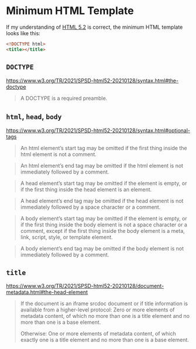 # Minimum HTML Template

If my understanding of
[HTML 5.2](https://www.w3.org/TR/2021/SPSD-html52-20210128/) is correct,
the minimum HTML template looks like this:

```HTML
<!DOCTYPE html>
<title></title>
```

## `DOCTYPE`

https://www.w3.org/TR/2021/SPSD-html52-20210128/syntax.html#the-doctype

> A DOCTYPE is a required preamble.

## `html`, `head`, `body`

https://www.w3.org/TR/2021/SPSD-html52-20210128/syntax.html#optional-tags

> An html element’s start tag may be omitted if the first thing inside
> the html element is not a comment.

> An html element’s end tag may be omitted if the html element is not
> immediately followed by a comment.

> A head element’s start tag may be omitted if the element is empty, or
> if the first thing inside the head element is an element.

> A head element’s end tag may be omitted if the head element is not
> immediately followed by a space character or a comment.

> A body element’s start tag may be omitted if the element is empty, or
> if the first thing inside the body element is not a space character or
> a comment, except if the first thing inside the body element is a
> meta, link, script, style, or template element.

> A body element’s end tag may be omitted if the body element is not
> immediately followed by a comment.

## `title`

https://www.w3.org/TR/2021/SPSD-html52-20210128/document-metadata.html#the-head-element

> If the document is an iframe srcdoc document or if title information
> is available from a higher-level protocol: Zero or more elements of
> metadata content, of which no more than one is a title element and no
> more than one is a base element.
>
> Otherwise: One or more elements of metadata content, of which exactly
> one is a title element and no more than one is a base element.
